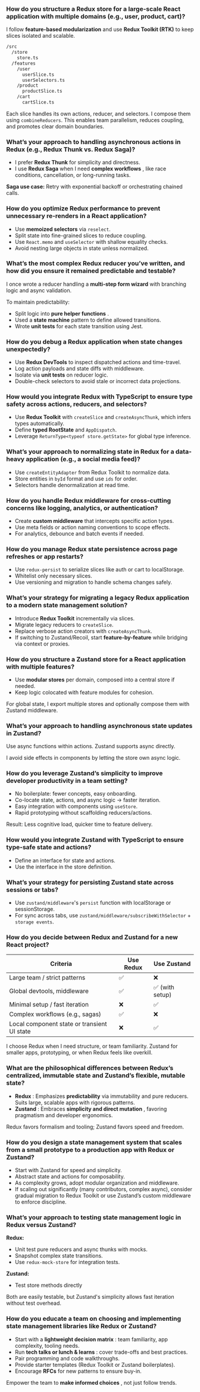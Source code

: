 ### How do you structure a Redux store for a large-scale React application with multiple domains (e.g., user, product, cart)?

I follow **feature-based modularization** and use **Redux Toolkit (RTK)** to keep slices isolated and scalable.

```bash
/src
  /store
    store.ts
  /features
    /user
      userSlice.ts
      userSelectors.ts
    /product
      productSlice.ts
    /cart
      cartSlice.ts
```

Each slice handles its own actions, reducer, and selectors. I compose them using `combineReducers`. This enables team parallelism, reduces coupling, and promotes clear domain boundaries.

### What’s your approach to handling asynchronous actions in Redux (e.g., Redux Thunk vs. Redux Saga)?

- I prefer **Redux Thunk** for simplicity and directness.
- I use **Redux Saga** when I need **complex workflows** , like race conditions, cancellation, or long-running tasks.

**Saga use case:** Retry with exponential backoff or orchestrating chained calls.

### How do you optimize Redux performance to prevent unnecessary re-renders in a React application?

- Use **memoized selectors** via `reselect`.
- Split state into fine-grained slices to reduce coupling.
- Use `React.memo` and `useSelector` with shallow equality checks.
- Avoid nesting large objects in state unless normalized.

### What’s the most complex Redux reducer you’ve written, and how did you ensure it remained predictable and testable?

I once wrote a reducer handling a **multi-step form wizard** with branching logic and async validation.

To maintain predictability:

- Split logic into **pure helper functions** .
- Used a **state machine** pattern to define allowed transitions.
- Wrote **unit tests** for each state transition using Jest.

### How do you debug a Redux application when state changes unexpectedly?

- Use **Redux DevTools** to inspect dispatched actions and time-travel.
- Log action payloads and state diffs with middleware.
- Isolate via **unit tests** on reducer logic.
- Double-check selectors to avoid stale or incorrect data projections.

### How would you integrate Redux with TypeScript to ensure type safety across actions, reducers, and selectors?

- Use **Redux Toolkit** with `createSlice` and `createAsyncThunk`, which infers types automatically.
- Define **typed RootState** and `AppDispatch`.
- Leverage `ReturnType<typeof store.getState>` for global type inference.

### What’s your approach to normalizing state in Redux for a data-heavy application (e.g., a social media feed)?

- Use `createEntityAdapter` from Redux Toolkit to normalize data.
- Store entities in `byId` format and use `ids` for order.
- Selectors handle denormalization at read time.

### How do you handle Redux middleware for cross-cutting concerns like logging, analytics, or authentication?

- Create **custom middleware** that intercepts specific action types.
- Use meta fields or action naming conventions to scope effects.
- For analytics, debounce and batch events if needed.

### How do you manage Redux state persistence across page refreshes or app restarts?

- Use `redux-persist` to serialize slices like auth or cart to localStorage.
- Whitelist only necessary slices.
- Use versioning and migration to handle schema changes safely.

### What’s your strategy for migrating a legacy Redux application to a modern state management solution?

- Introduce **Redux Toolkit** incrementally via slices.
- Migrate legacy reducers to `createSlice`.
- Replace verbose action creators with `createAsyncThunk`.
- If switching to Zustand/Recoil, start **feature-by-feature** while bridging via context or proxies.

### How do you structure a Zustand store for a React application with multiple features?

- Use **modular stores** per domain, composed into a central store if needed.
- Keep logic colocated with feature modules for cohesion.

For global state, I export multiple stores and optionally compose them with Zustand middleware.

### What’s your approach to handling asynchronous state updates in Zustand?

Use async functions within actions. Zustand supports async directly.

I avoid side effects in components by letting the store own async logic.

### How do you leverage Zustand’s simplicity to improve developer productivity in a team setting?

- No boilerplate: fewer concepts, easy onboarding.
- Co-locate state, actions, and async logic → faster iteration.
- Easy integration with components using `useStore`.
- Rapid prototyping without scaffolding reducers/actions.

Result: Less cognitive load, quicker time to feature delivery.

### How would you integrate Zustand with TypeScript to ensure type-safe state and actions?

- Define an interface for state and actions.
- Use the interface in the store definition.

### What’s your strategy for persisting Zustand state across sessions or tabs?

- Use `zustand/middleware`'s `persist` function with localStorage or sessionStorage.
- For sync across tabs, use `zustand/middleware/subscribeWithSelector` + `storage events`.

### How do you decide between Redux and Zustand for a new React project?

| Criteria                                    | Use Redux | Use Zustand     |
| ------------------------------------------- | --------- | --------------- |
| Large team / strict patterns                | ✅        | ❌              |
| Global devtools, middleware                 | ✅        | ✅ (with setup) |
| Minimal setup / fast iteration              | ❌        | ✅              |
| Complex workflows (e.g., sagas)             | ✅        | ❌              |
| Local component state or transient UI state | ❌        | ✅              |

I choose Redux when I need structure, or team familiarity. Zustand for smaller apps, prototyping, or when Redux feels like overkill.

### What are the philosophical differences between Redux’s centralized, immutable state and Zustand’s flexible, mutable state?

- **Redux** : Emphasizes **predictability** via immutability and pure reducers. Suits large, scalable apps with rigorous patterns.
- **Zustand** : Embraces **simplicity and direct mutation** , favoring pragmatism and developer ergonomics.

Redux favors formalism and tooling; Zustand favors speed and freedom.

### How do you design a state management system that scales from a small prototype to a production app with Redux or Zustand?

- Start with Zustand for speed and simplicity.
- Abstract state and actions for composability.
- As complexity grows, adopt modular organization and middleware.
- If scaling out significantly (many contributors, complex async), consider gradual migration to Redux Toolkit or use Zustand’s custom middleware to enforce discipline.

### What’s your approach to testing state management logic in Redux versus Zustand?

**Redux:**

- Unit test pure reducers and async thunks with mocks.
- Snapshot complex state transitions.
- Use `redux-mock-store` for integration tests.

**Zustand:**

- Test store methods directly

Both are easily testable, but Zustand's simplicity allows fast iteration without test overhead.

### How do you educate a team on choosing and implementing state management libraries like Redux or Zustand?

- Start with a **lightweight decision matrix** : team familiarity, app complexity, tooling needs.
- Run **tech talks or lunch & learns** : cover trade-offs and best practices.
- Pair programming and code walkthroughs.
- Provide starter templates (Redux Toolkit or Zustand boilerplates).
- Encourage **RFCs** for new patterns to ensure buy-in.

Empower the team to **make informed choices** , not just follow trends.
